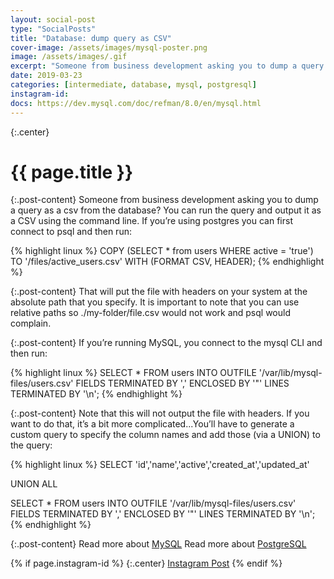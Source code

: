 ```yaml
---
layout: social-post
type: "SocialPosts"
title: "Database: dump query as CSV"
cover-image: /assets/images/mysql-poster.png
image: /assets/images/.gif
excerpt: "Someone from business development asking you to dump a query as a csv from the database?"
date: 2019-03-23
categories: [intermediate, database, mysql, postgresql]
instagram-id: 
docs: https://dev.mysql.com/doc/refman/8.0/en/mysql.html
---
```

{:.center}
# {{ page.title }}

{:.post-content}
Someone from business development asking you to dump a query as a csv from the 
database? You can run the query and output it as a CSV using the command line.
If you’re using postgres you can first connect to psql and then run:

{% highlight linux %}
    COPY 
    (SELECT * from users WHERE active = 'true') 
    TO '/files/active_users.csv' 
    WITH (FORMAT CSV, HEADER);
{% endhighlight %}

{:.post-content}
That will put the file with headers on your system at the absolute path that you specify. It
is important to note that you can use relative paths so ./my-folder/file.csv would
not work and psql would complain.

{:.post-content}
If you’re running MySQL, you connect to the mysql CLI and then run:

{% highlight linux %}
    SELECT *
    FROM users
    INTO OUTFILE '/var/lib/mysql-files/users.csv'
    FIELDS TERMINATED BY ','
    ENCLOSED BY '"'
    LINES TERMINATED BY '\n';
{% endhighlight %}

{:.post-content}
Note that this will not output the file with headers. If you want to do that,
it’s a bit more complicated...You’ll have to generate a custom query to specify
the column names and add those (via a UNION) to the query:

{% highlight linux %}
SELECT 'id','name','active','created_at','updated_at'

UNION ALL

SELECT *
FROM users
INTO OUTFILE '/var/lib/mysql-files/users.csv'
FIELDS TERMINATED BY ','
ENCLOSED BY '"'
LINES TERMINATED BY '\n';
{% endhighlight %}

{:.post-content}
Read more about <a href="{{page.docs}}" target="_blank">MySQL</a>
Read more about <a href="https://www.postgresql.org/docs/9.2/app-psql.html" target="_blank">PostgreSQL</a>

{% if page.instagram-id %}
{:.center}
<a class="insta-link" href="https://www.instagram.com/p/{{page.instagram-id}}" target="_blank">Instagram Post</a>
{% endif %}
